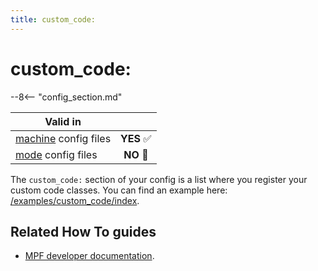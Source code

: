 ```yaml
---
title: custom_code:
---
```


# custom_code:


--8<-- "config_section.md"

| Valid in | |
|-----|:----:|
|[machine](instructions/machine_config.md) config files |**YES** :white_check_mark:|
|[mode](instructions/mode_config.md) config files|**NO** :no_entry_sign:|

The `custom_code:` section of your config is a list where you register
your custom code classes. You can find an example here:
[/examples/custom_code/index](../examples/index.md).

## Related How To guides

* [MPF developer
    documentation](http://developer.missionpinball.org/en/dev/code/machine_code.html).
